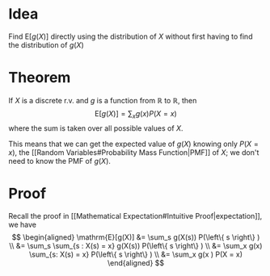 # Idea
Find $\mathrm{E}[g(X)]$ directly using the distribution of $X$ without first having to find the distribution of $g(X)$

# Theorem
If $X$ is a discrete r.v. and $g$ is a function from $\mathbb{R}$ to $\mathbb{R}$, then
$$
\mathrm{E}[g(X)] = \sum_x g(x) P(X = x)
$$
where the sum is taken over all possible values of $X$.

This means that we can get the expected value of $g(X)$ knowing only $P(X=x)$, the [[Random Variables#Probability Mass Function|PMF]] of $X$; we don't need to know the PMF of $g(X)$. 

# Proof
Recall the proof in [[Mathematical Expectation#Intuitive Proof|expectation]], we have
$$
\begin{aligned}
\mathrm{E}[g(X)] &= \sum_s g(X(s)) P(\left\{ s \right\}  ) \\
&= \sum_s \sum_{s : X(s) = x} g(X(s)) P(\left\{ s \right\} ) \\
&= \sum_x g(x) \sum_{s: X(s) = x} P(\left\{ s \right\} ) \\
&= \sum_x g(x ) P(X = x)
\end{aligned}
$$
